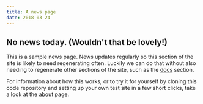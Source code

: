 ```yaml
---
title: A news page
date: 2018-03-24
---
```


## No news today. (Wouldn't that be lovely!)

This is a sample news page. News updates regularly so this section of the site is likely to need regenerating often. Luckily we can do that without also needing to regenerate other sections of the site, such as the [docs](/docs) section.

For information about how this works, or to try it for yourself by cloning this code repository and setting up your own test site in a few short clicks, take a look at the [about](/about) page.



